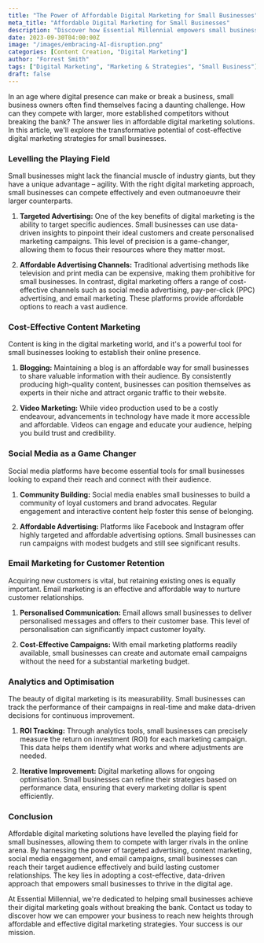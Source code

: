 ```yaml
---  
title: "The Power of Affordable Digital Marketing for Small Businesses"  
meta_title: "Affordable Digital Marketing for Small Businesses"  
description: "Discover how Essential Millennial empowers small businesses with affordable digital marketing solutions. Compete effectively and thrive in the digital age."  
date: 2023-09-30T04:00:00Z  
image: "/images/embracing-AI-disruption.png"  
categories: [Content Creation, "Digital Marketing"]  
author: "Forrest Smith"  
tags: ["Digital Marketing", "Marketing & Strategies", "Small Business"]  
draft: false  
---
```


In an age where digital presence can make or break a business, small business owners often find themselves facing a daunting challenge. How can they compete with larger, more established competitors without breaking the bank? The answer lies in affordable digital marketing solutions. In this article, we'll explore the transformative potential of cost-effective digital marketing strategies for small businesses.

### **Levelling the Playing Field**

Small businesses might lack the financial muscle of industry giants, but they have a unique advantage – agility. With the right digital marketing approach, small businesses can compete effectively and even outmanoeuvre their larger counterparts.

1. **Targeted Advertising:** One of the key benefits of digital marketing is the ability to target specific audiences. Small businesses can use data-driven insights to pinpoint their ideal customers and create personalised marketing campaigns. This level of precision is a game-changer, allowing them to focus their resources where they matter most.
    
2. **Affordable Advertising Channels:** Traditional advertising methods like television and print media can be expensive, making them prohibitive for small businesses. In contrast, digital marketing offers a range of cost-effective channels such as social media advertising, pay-per-click (PPC) advertising, and email marketing. These platforms provide affordable options to reach a vast audience.
    

### **Cost-Effective Content Marketing**

Content is king in the digital marketing world, and it's a powerful tool for small businesses looking to establish their online presence.

1. **Blogging:** Maintaining a blog is an affordable way for small businesses to share valuable information with their audience. By consistently producing high-quality content, businesses can position themselves as experts in their niche and attract organic traffic to their website.
    
2. **Video Marketing:** While video production used to be a costly endeavour, advancements in technology have made it more accessible and affordable. Videos can engage and educate your audience, helping you build trust and credibility.
    

### **Social Media as a Game Changer**

Social media platforms have become essential tools for small businesses looking to expand their reach and connect with their audience.

1. **Community Building:** Social media enables small businesses to build a community of loyal customers and brand advocates. Regular engagement and interactive content help foster this sense of belonging.
    
2. **Affordable Advertising:** Platforms like Facebook and Instagram offer highly targeted and affordable advertising options. Small businesses can run campaigns with modest budgets and still see significant results.
    

### **Email Marketing for Customer Retention**

Acquiring new customers is vital, but retaining existing ones is equally important. Email marketing is an effective and affordable way to nurture customer relationships.

1. **Personalised Communication:** Email allows small businesses to deliver personalised messages and offers to their customer base. This level of personalisation can significantly impact customer loyalty.
    
2. **Cost-Effective Campaigns:** With email marketing platforms readily available, small businesses can create and automate email campaigns without the need for a substantial marketing budget.
    

### **Analytics and Optimisation**

The beauty of digital marketing is its measurability. Small businesses can track the performance of their campaigns in real-time and make data-driven decisions for continuous improvement.

1. **ROI Tracking:** Through analytics tools, small businesses can precisely measure the return on investment (ROI) for each marketing campaign. This data helps them identify what works and where adjustments are needed.
    
2. **Iterative Improvement:** Digital marketing allows for ongoing optimisation. Small businesses can refine their strategies based on performance data, ensuring that every marketing dollar is spent efficiently.
    

### **Conclusion**

Affordable digital marketing solutions have levelled the playing field for small businesses, allowing them to compete with larger rivals in the online arena. By harnessing the power of targeted advertising, content marketing, social media engagement, and email campaigns, small businesses can reach their target audience effectively and build lasting customer relationships. The key lies in adopting a cost-effective, data-driven approach that empowers small businesses to thrive in the digital age.

At Essential Millennial, we're dedicated to helping small businesses achieve their digital marketing goals without breaking the bank. Contact us today to discover how we can empower your business to reach new heights through affordable and effective digital marketing strategies. Your success is our mission.